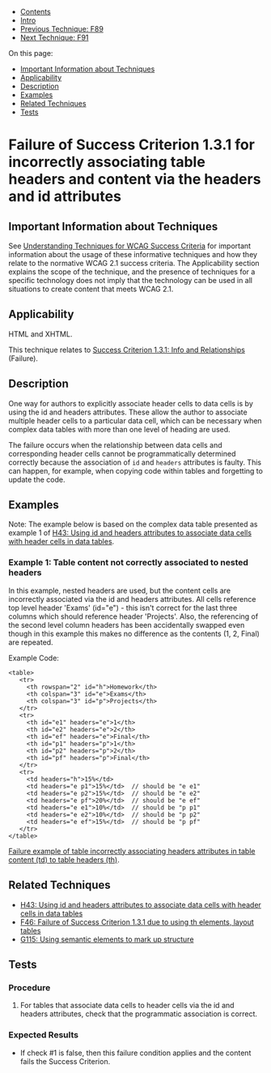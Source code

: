 -   [Contents](https://www.w3.org/WAI/WCAG21/Techniques/#techniques "Table of Contents")
-   [Intro](https://www.w3.org/WAI/WCAG21/Techniques/#introduction "Introduction to Techniques")
-   [Previous Technique: F89](F89)
-   [Next Technique: F91](F91)

On this page:

-   [Important Information about Techniques](#important-information)
-   [Applicability](#applicability)
-   [Description](#description)
-   [Examples](#examples)
-   [Related Techniques](#related)
-   [Tests](#tests)

Failure of Success Criterion 1.3.1 for incorrectly associating table headers and content via the headers and id attributes
==========================================================================================================================

Important Information about Techniques
--------------------------------------

See [Understanding Techniques for WCAG Success Criteria](https://www.w3.org/WAI/WCAG21/Understanding/understanding-techniques) for important information about the usage of these informative techniques and how they relate to the normative WCAG 2.1 success criteria. The Applicability section explains the scope of the technique, and the presence of techniques for a specific technology does not imply that the technology can be used in all situations to create content that meets WCAG 2.1.

Applicability
-------------

HTML and XHTML.

This technique relates to [Success Criterion 1.3.1: Info and Relationships](https://www.w3.org/WAI/WCAG21/Understanding/info-and-relationships) (Failure).

Description
-----------

One way for authors to explicitly associate header cells to data cells is by using the id and headers attributes. These allow the author to associate multiple header cells to a particular data cell, which can be necessary when complex data tables with more than one level of heading are used.

The failure occurs when the relationship between data cells and corresponding header cells cannot be programmatically determined correctly because the association of `id` and `headers` attributes is faulty. This can happen, for example, when copying code within tables and forgetting to update the code.

Examples
--------

Note: The example below is based on the complex data table presented as example 1 of [H43: Using id and headers attributes to associate data cells with header cells in data tables](https://www.w3.org/WAI/WCAG21/Techniques/html/H43).

### Example 1: Table content not correctly associated to nested headers

In this example, nested headers are used, but the content cells are incorrectly associated via the id and headers attributes. All cells reference top level header 'Exams' (id="e") - this isn't correct for the last three columns which should reference header 'Projects'. Also, the referencing of the second level column headers has been accidentally swapped even though in this example this makes no difference as the contents (1, 2, Final) are repeated.

Example Code:

    <table>
       <tr>
         <th rowspan="2" id="h">Homework</th>
         <th colspan="3" id="e">Exams</th>
         <th colspan="3" id="p">Projects</th>
       </tr>
       <tr>
         <th id="e1" headers="e">1</th>
         <th id="e2" headers="e">2</th>
         <th id="ef" headers="e">Final</th>
         <th id="p1" headers="p">1</th>
         <th id="p2" headers="p">2</th>
         <th id="pf" headers="p">Final</th>
       </tr>
       <tr>
         <td headers="h">15%</td>       
         <td headers="e p1">15%</td>  // should be "e e1"
         <td headers="e p2">15%</td>  // should be "e e2"
         <td headers="e pf">20%</td>  // should be "e ef"
         <td headers="e e1">10%</td>  // should be "p p1"
         <td headers="e e2">10%</td>  // should be "p p2"
         <td headers="e ef">15%</td>  // should be "p pf"
       </tr>
    </table>
                                

[Failure example of table incorrectly associating headers attributes in table content (td) to table headers (th)](../../working-examples/failure-table-headers-incorrect-association/).

Related Techniques
------------------

-   [H43: Using id and headers attributes to associate data cells with header cells in data tables](https://www.w3.org/WAI/WCAG21/Techniques/html/H43)
-   [F46: Failure of Success Criterion 1.3.1 due to using th elements, layout tables](https://www.w3.org/WAI/WCAG21/Techniques/failures/F46)
-   [G115: Using semantic elements to mark up structure](https://www.w3.org/WAI/WCAG21/Techniques/general/G115)

Tests
-----

### Procedure

1.  For tables that associate data cells to header cells via the id and headers attributes, check that the programmatic association is correct.

### Expected Results

-   If check \#1 is false, then this failure condition applies and the content fails the Success Criterion.
